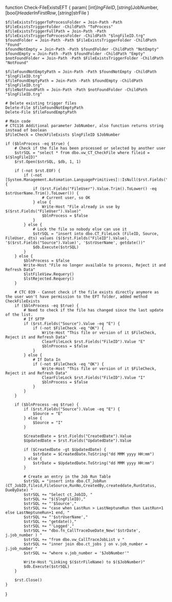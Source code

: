 function Check-FileExistsEFT 
{ param( [int]$lngFileID, [string]$JobNumber, [bool]$HeaderInFirstRow, [string]$strFile )

    
    
    $fileExistsTriggerToProcessFolder = Join-Path -Path $FileExistsTriggerFolder -ChildPath "ToProcess"
    $fileExistsTriggerFullPath = Join-Path -Path $fileExistsTriggerToProcessFolder -ChildPath "$lngFileID.trg"
    $foundFolder = Join-Path -Path $FileExistsTriggerFolder -ChildPath "Found"
    $foundNotEmpty = Join-Path -Path $foundFolder -ChildPath "NotEmpty"
    $foundEmpty = Join-Path -Path $foundFolder -ChildPath "Empty"
    $notFoundFolder = Join-Path -Path $FileExistsTriggerFolder -ChildPath "NotFound"
    
    $fileFoundNotEmptyPath = Join-Path -Path $foundNotEmpty -ChildPath "$lngFileID.trg"
    $fileFoundEmptyPath = Join-Path -Path $foundEmpty -ChildPath "$lngFileID.trg"
    $fileNotFoundPath = Join-Path -Path $notFoundFolder -ChildPath "$lngFileID.trg"
    
    # Delete existing trigger files
    Delete-File $fileFoundNotEmptyPath 
    Delete-File $fileFoundEmptyPath
    
    # Main code    
    # CTC116 Additional parameter JobNumber, also function returns string instead of boolean
    $FileCheck = CheckFileExists $lngFileID $JobNumber

    if ($blnProcess -eq $true) {
        # Check if the file has been processed or selected by another user
        $strSQL = "select * from dbo.vw_CT_CheckFile where fileid = $($lngFileID)"
        $rst.Open($strSQL, $db, 1, 1)

        if (-not $rst.EOF) {
            if (-not [System.Management.Automation.LanguagePrimitives]::IsNull($rst.Fields("FileUser").Value)) {
                if ($rst.Fields("FileUser").Value.Trim().ToLower() -eq $strUserName.Trim().ToLower()) {
                    # Current user, so OK
                } else {
                    Write-Host "File already in use by $($rst.Fields("FileUser").Value)"
                    $blnProcess = $false
                }
            } else {
                # Lock the file so nobody else can use it
                $strSQL = "insert into dbo.CT_FileLock (FileID, Source, FileUser, dts) values ($($rst.Fields("FileID").Value), '$($rst.Fields("Source").Value)', '$strUserName', getdate())"
                $db.Execute($strSQL)
            }
        } else {
            $blnProcess = $false
            Write-Host "File no longer available to process, Reject it and Refresh Data"
            $lstFileView.Requery()
            $lstRejected.Requery()
        }

        # CTC 039 - Cannot check if the file exists directly anymore as the user won't have permission to the EFT folder, added method CheckFileExists
        if ($blnProcess -eq $true) {
            # Need to check if the file has changed since the last update of the list.
            # If SFTP
            if ($rst.Fields("Source").Value -eq "E") {
                if (-not $FileCheck -eq "OK") {
                    Write-Host "This file or version of it $FileCheck, Reject it and Refresh Data"
                    ClearFileLock $rst.Fields("FileID").Value "E"
                    $blnProcess = $false
                }
            } else {
                # If Data In
                if (-not $FileCheck -eq "OK") {
                    Write-Host "This file or version of it $FileCheck, Reject it and Refresh Data"
                    ClearFileLock $rst.Fields("FileID").Value "I"
                    $blnProcess = $false
                }
            }
        }

        if ($blnProcess -eq $true) {
            if ($rst.Fields("Source").Value -eq "E") {
                $Source = "E"
            } else {
                $Source = "I"
            }

            $CreatedDate = $rst.Fields("CreatedDate").Value
            $UpdatedDate = $rst.Fields("UpdatedDate").Value

            if ($CreatedDate -gt $UpdatedDate) {
                $strDate = $CreatedDate.ToString("dd MMM yyyy HH:mm")
            } else {
                $strDate = $UpdatedDate.ToString("dd MMM yyyy HH:mm")
            }

            # Create an entry in the Job Run Table
            $strSQL = "insert into dbo.CT_JobRun (CT_JobID,fileid,FileSource,RunNo,CreatedBy,createddate,RunStatus, DueByDate) "
            $strSQL += "Select ct_JobID, "
            $strSQL += "$($lngFileID),"
            $strSQL += "'$Source',"
            $strSQL += "case when LastRun > LastNeptuneRun then LastRun+1 else LastNeptuneRun+1 end, "
            $strSQL += "'$strUserName',"
            $strSQL += "getdate(),"
            $strSQL += "'Logged',"
            $strSQL += "dbo.fn_CallTraceDueDate_New('$strDate', j.job_number ) "
            $strSQL += "from dbo.vw_CallTraceJobList v "
            $strSQL += "inner join dbo.ct_jobs j on v.job_number = j.job_number "
            $strSQL += "where v.job_number = '$JobNumber'"

            Write-Host "Linking $($strFileName) to $($JobNumber)"
            $db.Execute($strSQL)
        }

        $rst.Close()
    }

    
}
